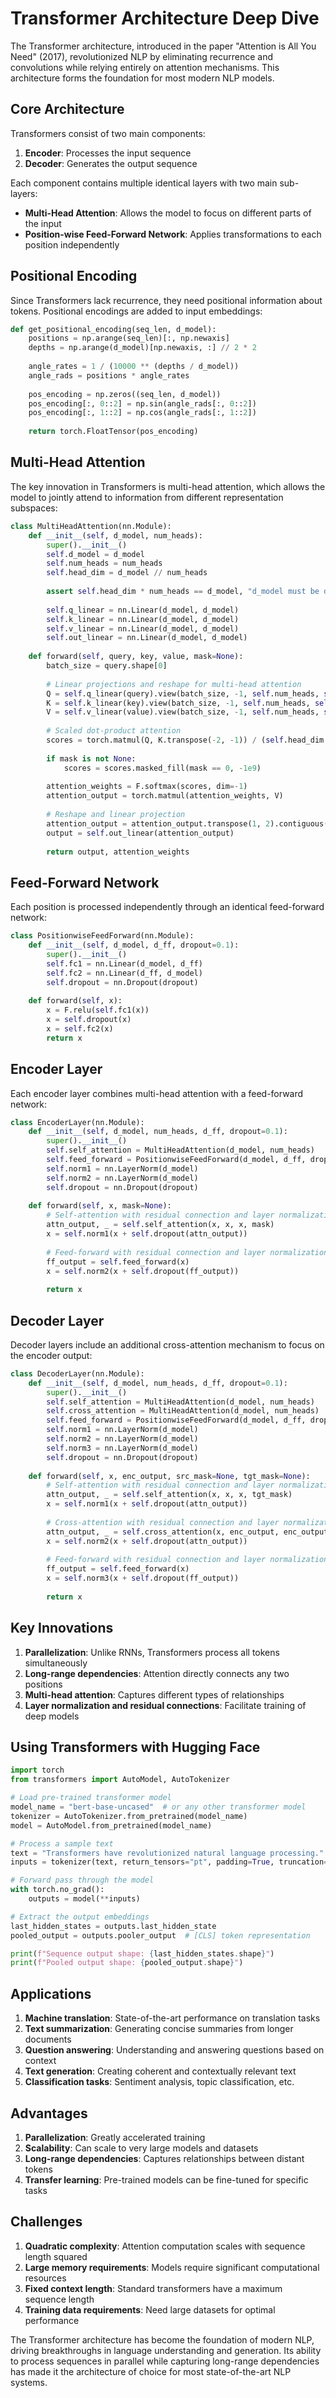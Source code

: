 # Transformer Architecture Deep Dive

The Transformer architecture, introduced in the paper "Attention is All You Need" (2017), revolutionized NLP by eliminating recurrence and convolutions while relying entirely on attention mechanisms. This architecture forms the foundation for most modern NLP models.

## Core Architecture

Transformers consist of two main components:
1. **Encoder**: Processes the input sequence
2. **Decoder**: Generates the output sequence

Each component contains multiple identical layers with two main sub-layers:
- **Multi-Head Attention**: Allows the model to focus on different parts of the input
- **Position-wise Feed-Forward Network**: Applies transformations to each position independently

## Positional Encoding

Since Transformers lack recurrence, they need positional information about tokens. Positional encodings are added to input embeddings:

```python
def get_positional_encoding(seq_len, d_model):
    positions = np.arange(seq_len)[:, np.newaxis]
    depths = np.arange(d_model)[np.newaxis, :] // 2 * 2
    
    angle_rates = 1 / (10000 ** (depths / d_model))
    angle_rads = positions * angle_rates
    
    pos_encoding = np.zeros((seq_len, d_model))
    pos_encoding[:, 0::2] = np.sin(angle_rads[:, 0::2])
    pos_encoding[:, 1::2] = np.cos(angle_rads[:, 1::2])
    
    return torch.FloatTensor(pos_encoding)
```

## Multi-Head Attention

The key innovation in Transformers is multi-head attention, which allows the model to jointly attend to information from different representation subspaces:

```python
class MultiHeadAttention(nn.Module):
    def __init__(self, d_model, num_heads):
        super().__init__()
        self.d_model = d_model
        self.num_heads = num_heads
        self.head_dim = d_model // num_heads
        
        assert self.head_dim * num_heads == d_model, "d_model must be divisible by num_heads"
        
        self.q_linear = nn.Linear(d_model, d_model)
        self.k_linear = nn.Linear(d_model, d_model)
        self.v_linear = nn.Linear(d_model, d_model)
        self.out_linear = nn.Linear(d_model, d_model)
    
    def forward(self, query, key, value, mask=None):
        batch_size = query.shape[0]
        
        # Linear projections and reshape for multi-head attention
        Q = self.q_linear(query).view(batch_size, -1, self.num_heads, self.head_dim).transpose(1, 2)
        K = self.k_linear(key).view(batch_size, -1, self.num_heads, self.head_dim).transpose(1, 2)
        V = self.v_linear(value).view(batch_size, -1, self.num_heads, self.head_dim).transpose(1, 2)
        
        # Scaled dot-product attention
        scores = torch.matmul(Q, K.transpose(-2, -1)) / (self.head_dim ** 0.5)
        
        if mask is not None:
            scores = scores.masked_fill(mask == 0, -1e9)
        
        attention_weights = F.softmax(scores, dim=-1)
        attention_output = torch.matmul(attention_weights, V)
        
        # Reshape and linear projection
        attention_output = attention_output.transpose(1, 2).contiguous().view(batch_size, -1, self.d_model)
        output = self.out_linear(attention_output)
        
        return output, attention_weights
```

## Feed-Forward Network

Each position is processed independently through an identical feed-forward network:

```python
class PositionwiseFeedForward(nn.Module):
    def __init__(self, d_model, d_ff, dropout=0.1):
        super().__init__()
        self.fc1 = nn.Linear(d_model, d_ff)
        self.fc2 = nn.Linear(d_ff, d_model)
        self.dropout = nn.Dropout(dropout)
        
    def forward(self, x):
        x = F.relu(self.fc1(x))
        x = self.dropout(x)
        x = self.fc2(x)
        return x
```

## Encoder Layer

Each encoder layer combines multi-head attention with a feed-forward network:

```python
class EncoderLayer(nn.Module):
    def __init__(self, d_model, num_heads, d_ff, dropout=0.1):
        super().__init__()
        self.self_attention = MultiHeadAttention(d_model, num_heads)
        self.feed_forward = PositionwiseFeedForward(d_model, d_ff, dropout)
        self.norm1 = nn.LayerNorm(d_model)
        self.norm2 = nn.LayerNorm(d_model)
        self.dropout = nn.Dropout(dropout)
        
    def forward(self, x, mask=None):
        # Self-attention with residual connection and layer normalization
        attn_output, _ = self.self_attention(x, x, x, mask)
        x = self.norm1(x + self.dropout(attn_output))
        
        # Feed-forward with residual connection and layer normalization
        ff_output = self.feed_forward(x)
        x = self.norm2(x + self.dropout(ff_output))
        
        return x
```

## Decoder Layer

Decoder layers include an additional cross-attention mechanism to focus on the encoder output:

```python
class DecoderLayer(nn.Module):
    def __init__(self, d_model, num_heads, d_ff, dropout=0.1):
        super().__init__()
        self.self_attention = MultiHeadAttention(d_model, num_heads)
        self.cross_attention = MultiHeadAttention(d_model, num_heads)
        self.feed_forward = PositionwiseFeedForward(d_model, d_ff, dropout)
        self.norm1 = nn.LayerNorm(d_model)
        self.norm2 = nn.LayerNorm(d_model)
        self.norm3 = nn.LayerNorm(d_model)
        self.dropout = nn.Dropout(dropout)
        
    def forward(self, x, enc_output, src_mask=None, tgt_mask=None):
        # Self-attention with residual connection and layer normalization
        attn_output, _ = self.self_attention(x, x, x, tgt_mask)
        x = self.norm1(x + self.dropout(attn_output))
        
        # Cross-attention with residual connection and layer normalization
        attn_output, _ = self.cross_attention(x, enc_output, enc_output, src_mask)
        x = self.norm2(x + self.dropout(attn_output))
        
        # Feed-forward with residual connection and layer normalization
        ff_output = self.feed_forward(x)
        x = self.norm3(x + self.dropout(ff_output))
        
        return x
```

## Key Innovations

1. **Parallelization**: Unlike RNNs, Transformers process all tokens simultaneously
2. **Long-range dependencies**: Attention directly connects any two positions
3. **Multi-head attention**: Captures different types of relationships
4. **Layer normalization and residual connections**: Facilitate training of deep models

## Using Transformers with Hugging Face

```python
import torch
from transformers import AutoModel, AutoTokenizer

# Load pre-trained transformer model
model_name = "bert-base-uncased"  # or any other transformer model
tokenizer = AutoTokenizer.from_pretrained(model_name)
model = AutoModel.from_pretrained(model_name)

# Process a sample text
text = "Transformers have revolutionized natural language processing."
inputs = tokenizer(text, return_tensors="pt", padding=True, truncation=True)

# Forward pass through the model
with torch.no_grad():
    outputs = model(**inputs)

# Extract the output embeddings
last_hidden_states = outputs.last_hidden_state
pooled_output = outputs.pooler_output  # [CLS] token representation

print(f"Sequence output shape: {last_hidden_states.shape}")
print(f"Pooled output shape: {pooled_output.shape}")
```

## Applications

1. **Machine translation**: State-of-the-art performance on translation tasks
2. **Text summarization**: Generating concise summaries from longer documents
3. **Question answering**: Understanding and answering questions based on context
4. **Text generation**: Creating coherent and contextually relevant text
5. **Classification tasks**: Sentiment analysis, topic classification, etc.

## Advantages

1. **Parallelization**: Greatly accelerated training
2. **Scalability**: Can scale to very large models and datasets
3. **Long-range dependencies**: Captures relationships between distant tokens
4. **Transfer learning**: Pre-trained models can be fine-tuned for specific tasks

## Challenges

1. **Quadratic complexity**: Attention computation scales with sequence length squared
2. **Large memory requirements**: Models require significant computational resources
3. **Fixed context length**: Standard transformers have a maximum sequence length
4. **Training data requirements**: Need large datasets for optimal performance

The Transformer architecture has become the foundation of modern NLP, driving breakthroughs in language understanding and generation. Its ability to process sequences in parallel while capturing long-range dependencies has made it the architecture of choice for most state-of-the-art NLP systems.
